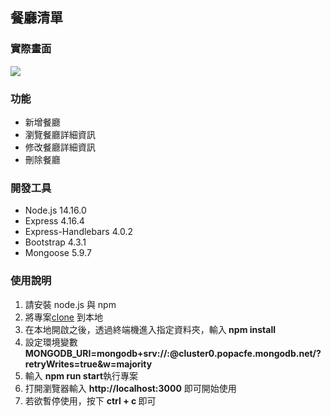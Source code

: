 <h2>餐廳清單</h2>
<h3>實際畫面</h3>
<img src="https://user-images.githubusercontent.com/103364394/200159290-53616996-8c64-4d6b-8ee4-3b43fee311dd.png">


<h3>功能</h3>
<ul>
<li>新增餐廳<br>
<li>瀏覽餐廳詳細資訊<br>
<li>修改餐廳詳細資訊<br>
<li>刪除餐廳<br>
</ul>

<h3>開發工具</h3>
<ul>
<li>Node.js 14.16.0<br>
<li>Express 4.16.4<br>
<li>Express-Handlebars 4.0.2<br>
<li>Bootstrap 4.3.1<br>
<li>Mongoose 5.9.7<br>
</ul>

<h3>使用說明</h3>
<ol>
<li>請安裝 node.js 與 npm</li>

<li>將專案<a href="https://github.com/CharisLai/3A1Restaurant_List.git">clone</a> 到本地</li>

<li>在本地開啟之後，透過終端機進入指定資料夾，輸入<b> npm install</b></li>

<li>設定環境變數<b> MONGODB_URI=mongodb+srv://<Your MongoDB Account>:<Your MongoDB Password>@cluster0.popacfe.mongodb.net/<Your MongoDB Table>?retryWrites=true&w=majority</b></li>

<li>輸入 <strong>npm run start</strong>執行專案</li>

<li>打開瀏覽器輸入 <b> http://localhost:3000</b> 即可開始使用</li>

<li>若欲暫停使用，按下 <b>ctrl + c </b>即可</li>
<ol>
